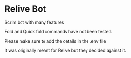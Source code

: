 # Relive Bot

Scrim bot with many features

Fold and Quick fold commands have not been tested.

Please make sure to add the details in the .env file

It was originally meant for Relive but they decided against it.
